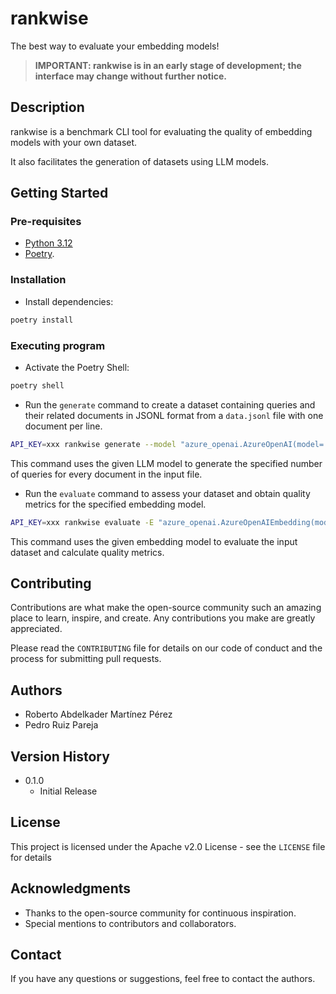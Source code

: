# rankwise

The best way to evaluate your embedding models!

> **IMPORTANT: rankwise is in an early stage of development; the interface may change without further notice.**

## Description

rankwise is a benchmark CLI tool for evaluating the quality of embedding models with your own dataset.

It also facilitates the generation of datasets using LLM models.

## Getting Started

### Pre-requisites

- [Python 3.12](https://www.python.org/downloads/release/python-3120)
- [Poetry](https://python-poetry.org/docs/#installation).

### Installation

- Install dependencies:

```bash
poetry install
```

### Executing program

- Activate the Poetry Shell:

```bash
poetry shell
```

- Run the `generate` command to create a dataset containing queries and their related documents in JSONL format from a `data.jsonl` file with one document per line.

```bash
API_KEY=xxx rankwise generate --model "azure_openai.AzureOpenAI(model='gpt-4o',deployment_name='gpt-4o',api_version='2023-07-01-preview',azure_endpoint='https://your-azure-endpoint',api_key=ENVVAR('API_KEY'))" --queries-count 3 --input data.jsonl > dataset.jsonl
```

This command uses the given LLM model to generate the specified number of queries for every document in the input file.

- Run the `evaluate` command to assess your dataset and obtain quality metrics for the specified embedding model.

```bash
API_KEY=xxx rankwise evaluate -E "azure_openai.AzureOpenAIEmbedding(model='text-embedding-3-large',deployment_name='azure-text-embedding-ada-002',api_version='2023-07-01-preview',azure_endpoint='https://your-azure-endpoint',api_key=ENVVAR('API_KEY'))" -m hit_rate -m mrr --input dataset.jsonl
```

This command uses the given embedding model to evaluate the input dataset and calculate quality metrics.

## Contributing

Contributions are what make the open-source community such an amazing place to learn, inspire, and create. Any contributions you make are greatly appreciated.

Please read the `CONTRIBUTING` file for details on our code of conduct and the process for submitting pull requests.

## Authors

- Roberto Abdelkader Martínez Pérez
- Pedro Ruiz Pareja

## Version History

- 0.1.0
  - Initial Release

## License

This project is licensed under the Apache v2.0 License - see the `LICENSE` file for details

## Acknowledgments

- Thanks to the open-source community for continuous inspiration.
- Special mentions to contributors and collaborators.

## Contact

If you have any questions or suggestions, feel free to contact the authors.
